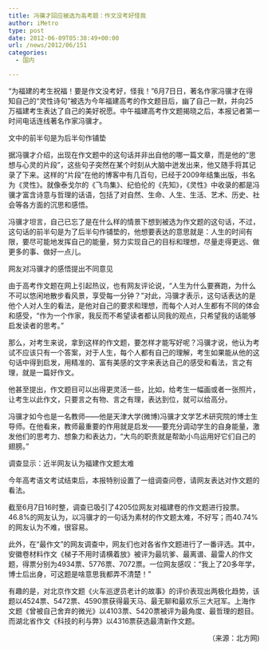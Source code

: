 ```yaml
---
title: 冯骥才回应被选为高考题：作文没考好怪我
author: iMetro
type: post
date: 2012-06-09T05:38:49+00:00
url: /news/2012/06/151
categories:
  - 国内

---
```

“为福建的考生祝福！要是作文没考好，怪我！”6月7日日，著名作家冯骥才在得知自己的“灵性诗句”被选为今年福建高考的作文题目后，幽了自己一默，并向25万福建考生表达了自己的美好祝愿。中午福建高考作文题揭晓之后，本报记者第一时间电话连线著名作家冯骥才。

文中的前半句是为后半句作铺垫

据冯骥才介绍，出现在作文题中的这句话并非出自他的哪一篇文章，而是他的“思想与心灵的片段”，这些句子突然在某个时刻从大脑中迸发出来，他又随手将其记录了下来。这样的“片段”在他的博客中有几百句，已经于2009年结集出版，书名为《灵性》。就像泰戈尔的《飞鸟集》、纪伯伦的《先知》，《灵性》中收录的都是冯骥才富含诗意与哲理的话语，包括了对自然、生命、人生、生活、艺术、历史、社会等各方面的沉思和感悟。

冯骥才坦言，自己已忘了是在什么样的情景下想到被选为作文题的这句话，不过，这句话的前半句是为了后半句作铺垫的，他想要表达的意思就是：人生的时间有限，要尽可能地发挥自己的能量，努力实现自己的目标和理想，尽量走得更远、做更多的事、做好一点儿。

网友对冯骥才的感悟提出不同意见

由于高考作文题在网上引起热议，也有网友评论说，“人生为什么要赛跑，为什么不可以悠闲地散步看风景，享受每一分钟？”对此，冯骥才表示，这句话表达的是他个人对人生的看法，是他对自己的要求和理想，而每个人对人生都有不同的体会和感受，“作为一个作家，我反而不希望读者都认同我的观点，只希望我的话能够启发读者的思考。”

那么，对考生来说，拿到这样的作文题，要怎样才能写好呢？冯骥才说，他认为考试不应该只有一个答案，对于人生，每个人都有自己的理解，考生如果能从他的这句话中得到启发，用精准的、富有美感的文字来表达自己的感受和看法，言之有理，就是一篇好作文。

他甚至提出，作文题目可以出得更灵活一些，比如，给考生一幅画或者一张照片，让考生以此作文，只要言之有物、言之有理，表达到位，就可以给高分。

冯骥才如今也是一名教师——他是天津大学(微博)冯骥才文学艺术研究院的博士生导师。在他看来，教师最重要的作用就是启发——要充分调动学生的自身能量，激发他们的思考力、想象力和表达力，“大鸟的职责就是帮助小鸟运用好它们自己的翅膀。”

调查显示：近半网友认为福建作文题太难

今年高考语文考试结束后，本报特别设置了一组调查问卷，请网友表达对作文题的看法。

截至6月7日16时整，调查已吸引了4205位网友对福建卷的作文题进行投票。46.8%的网友认为，以冯骥才的一句话为素材的作文题太难，不好写；而40.74%的网友认为不难，很容易。

此外，在“最作文”的网友调查中，网友们也对各省作文题进行了一番评选。其中，安徽卷材料作文《梯子不用时请横着放》被评为最坑爹、最离谱、最雷人的作文题，得票分别为4934票、5776票、7072票。一位网友感叹：“我上了20多年学，博士后出身，可这题是啥意思我都弄不清楚！”

有趣的是，对北京作文题《火车巡逻员老计的故事》的评价表现出两极化趋势，该题以4524票、5472票、4590票获得最天马、最无聊和最欢乐三大冠军。上海作文题《曾被自己舍弃的微光》以4103票、5420票被评为最角度、最哲理的题目。而湖北省作文《科技的利与弊》以4316票获选最清新作文题。

<p align="right">
  （来源：北方网)
</p>